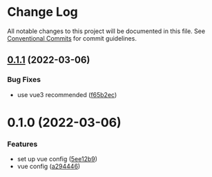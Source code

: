# Change Log

All notable changes to this project will be documented in this file.
See [Conventional Commits](https://conventionalcommits.org) for commit guidelines.

## [0.1.1](https://github.com/tkofh/eslint-config/compare/@tkofh/eslint-config-vue@0.1.0...@tkofh/eslint-config-vue@0.1.1) (2022-03-06)


### Bug Fixes

* use vue3 recommended ([f65b2ec](https://github.com/tkofh/eslint-config/commit/f65b2ecdc0eb87df3839f46da7974cd86fce4c7e))





# 0.1.0 (2022-03-06)


### Features

* set up vue config ([5ee12b9](https://github.com/tkofh/eslint-config/commit/5ee12b95fbcc16dcefb72e2236faa17a477cc0d9))
* vue config ([a294446](https://github.com/tkofh/eslint-config/commit/a2944468c90ce702703da99fef0e549e45f3c232))
